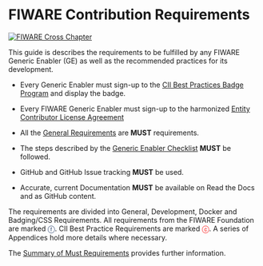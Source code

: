 # FIWARE Contribution Requirements

[![FIWARE Cross Chapter](https://nexus.lab.fiware.org/repository/raw/public/badges/chapters/cross-chapter.svg)](#)

This guide is describes the requirements to be fulfilled by any FIWARE Generic Enabler (GE) as well as the recommended
practices for its development.

-   Every Generic Enabler must sign-up to the
    [CII Best Practices Badge Program](https://bestpractices.coreinfrastructure.org/en/signup) and display the badge.

-   Every FIWARE Generic Enabler must sign-up to the harmonized [Entity Contributor License Agreement](https://fiware.github.io/contribution-requirements/entity-cla.pdf)

-   All the [General Requirements](https://fiware-requirements.readthedocs.io/en/latest/GE_Requirements) are **MUST**
    requirements.

-   The steps described by the
    [Generic Enabler Checklist](https://fiware-requirements.readthedocs.io/en/latest/GE_Checklist) **MUST** be followed.

-   GitHub and GitHub Issue tracking **MUST** be used.

-   Accurate, current Documentation **MUST** be available on Read the Docs and as GitHub content.

The requirements are divided into General, Development, Docker and Badging/CSS Requirements. All requirements from the
FIWARE Foundation are marked <span style="color:#233c68;">&#x24D5;</span>. CII Best Practice Requirements are marked
<span style="color:red">&#x24D2;</span>. A series of Appendices hold more details where necessary.

The
[Summary of Must Requirements](https://github.com/fiware/contribution-requirements/blob/master/README.md#summary-of-must-requirements)
provides further information.
